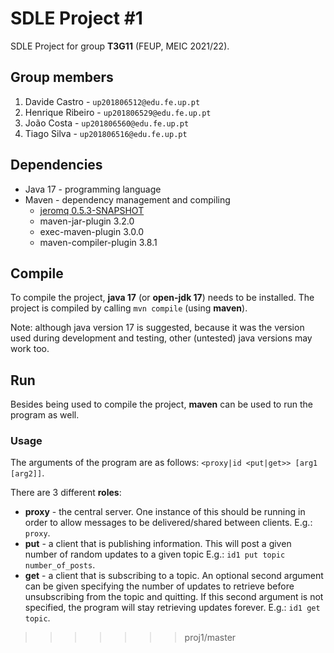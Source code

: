 # SDLE Project #1

SDLE Project for group **T3G11** (FEUP, MEIC 2021/22).

## Group members

1. Davide Castro - `up201806512@edu.fe.up.pt`
2. Henrique Ribeiro - `up201806529@edu.fe.up.pt`
3. João Costa - `up201806560@edu.fe.up.pt`
4. Tiago Silva - `up201806516@edu.fe.up.pt`

## Dependencies

- Java 17 - programming language
- Maven - dependency management and compiling
  - [jeromq 0.5.3-SNAPSHOT](https://github.com/zeromq/jeromq)
  - maven-jar-plugin 3.2.0
  - exec-maven-plugin 3.0.0
  - maven-compiler-plugin 3.8.1

## Compile

To compile the project, **java 17** (or **open-jdk 17**) needs to be installed.
The project is compiled by calling `mvn compile` (using **maven**).

Note: although java version 17 is suggested, because it was the version used
during development and testing, other (untested) java versions may work too.

## Run

Besides being used to compile the project, **maven** can be used to run the
program as well.

### Usage

The arguments of the program are as follows: `<proxy|id <put|get>> [arg1 [arg2]]`.

There are 3 different **roles**:

- **proxy** - the central server. One instance of this should be running in
  order to allow messages to be delivered/shared between clients. E.g.:
  `proxy`.
- **put** - a client that is publishing information. This will post a given
  number of random updates to a given topic E.g.:
  `id1 put topic number_of_posts`.
- **get** - a client that is subscribing to a topic. An optional second argument
  can be given specifying the number of updates to retrieve before unsubscribing
  from the topic and quitting. If this second argument is not specified, the
  program will stay retrieving updates forever. E.g.: `id1 get topic`.
>>>>>>> proj1/master
